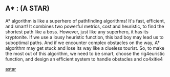 ## A* : (A STAR)

A* algorithm is like a superhero of pathfinding algorithms! It's fast, efficient, and smart! It combines two powerful metrics, cost and heuristic, to find the shortest path like a boss. However, just like any superhero, it has its kryptonite. If we use a lousy heuristic function, this bad boy may lead us to suboptimal paths. And if we encounter complex obstacles on the way, A* algorithm may get stuck and lose its way like a clueless tourist. So, to make the most out of this algorithm, we need to be smart, choose the rig4euristic function, and design an efficient system to handle obstacles and co4xitie4

[astar](https://github.com/OWNER2PLUSAI/Algorithm_information/blob/main/Src/astar.png)